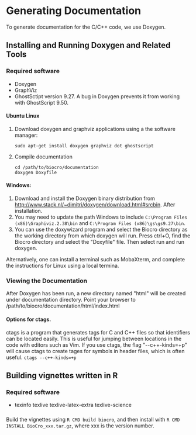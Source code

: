 # Generating Documentation
To generate documentation for the C/C++ code, we use Doxygen.

## Installing and Running Doxygen and Related Tools

### Required software
- Doxygen
- GraphViz
- GhostSctipt version 9.27. A bug in Doxygen prevents it from working with GhostScript 9.50.

#### Ubuntu Linux
1. Download doxygen and graphviz applications using a the software manager:
    ```
    sudo apt-get install doxygen graphviz dot ghostscript
    ```

2. Compile documentation
    ```
    cd /path/to/biocro/documentation
    doxygen Doxyfile
    ```

####  Windows: 
1. Download and install the Doxygen binary distribution from <http://www.stack.nl/~dimitri/doxygen/download.html#srcbin>. After installation.
2. You may need to update the path Windows to include `C:\Program Files (x86)\Graphiviz.2.38\bin` and `C:\Program Files (x86)\gs\gs9.27\bin`.
3. You can use the doxywizard program and select the Biocro directory as the working directory from which doxygen will run. Press ctrl+O, find the Biocro directory and select the "Doxyfile" file. Then select run and run doxygen.

Alternatively, one can install a terminal such as MobaXterm, and complete the instructions for Linux using a local termina.

### Viewing the Documentation
After Doxygen has been run, a new directory named "html" will be created under documentation directory.  Point your browser to /path/to/biocro/documentation/html/index.html

#### Options for ctags.
ctags is a program that generates tags for C and C++ files so that identifiers can be located easily.
This is useful for jumping between locations in the code with editors such as Vim.
If you use ctags, the flag "--c++-kinds=+p" will cause ctags to create tages for symbols in header files, which is often useful.
    ```
    ctags --c++-kinds=+p
    ```

## Building vignettes written in R
### Required software
- texinfo texlive texlive-latex-extra texlive-science

###
Build the vignettes using `R CMD build biocro`, and then install with `R CMD INSTALL BioCro_xxx.tar.gz`, where xxx is the version number.
